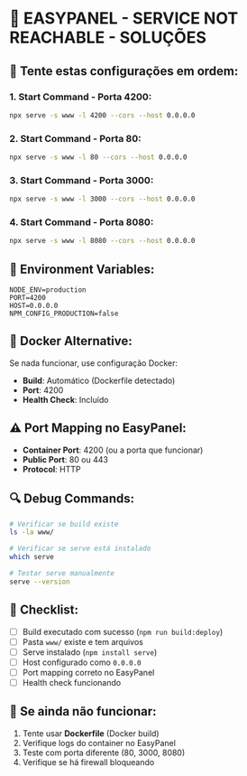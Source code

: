# 🚨 EASYPANEL - SERVICE NOT REACHABLE - SOLUÇÕES

## 🎯 Tente estas configurações em ordem:

### **1. Start Command - Porta 4200:**
```bash
npx serve -s www -l 4200 --cors --host 0.0.0.0
```

### **2. Start Command - Porta 80:**
```bash
npx serve -s www -l 80 --cors --host 0.0.0.0
```

### **3. Start Command - Porta 3000:**
```bash
npx serve -s www -l 3000 --cors --host 0.0.0.0
```

### **4. Start Command - Porta 8080:**
```bash
npx serve -s www -l 8080 --cors --host 0.0.0.0
```

## 🔧 Environment Variables:
```
NODE_ENV=production
PORT=4200
HOST=0.0.0.0
NPM_CONFIG_PRODUCTION=false
```

## 🐳 Docker Alternative:
Se nada funcionar, use configuração Docker:
- **Build**: Automático (Dockerfile detectado)
- **Port**: 4200
- **Health Check**: Incluído

## ⚠️ Port Mapping no EasyPanel:
- **Container Port**: 4200 (ou a porta que funcionar)
- **Public Port**: 80 ou 443
- **Protocol**: HTTP

## 🔍 Debug Commands:
```bash
# Verificar se build existe
ls -la www/

# Verificar se serve está instalado
which serve

# Testar serve manualmente
serve --version
```

## 📝 Checklist:
- [ ] Build executado com sucesso (`npm run build:deploy`)
- [ ] Pasta `www/` existe e tem arquivos
- [ ] Serve instalado (`npm install serve`)
- [ ] Host configurado como `0.0.0.0`
- [ ] Port mapping correto no EasyPanel
- [ ] Health check funcionando

## 🎯 Se ainda não funcionar:
1. Tente usar **Dockerfile** (Docker build)
2. Verifique logs do container no EasyPanel
3. Teste com porta diferente (80, 3000, 8080)
4. Verifique se há firewall bloqueando
